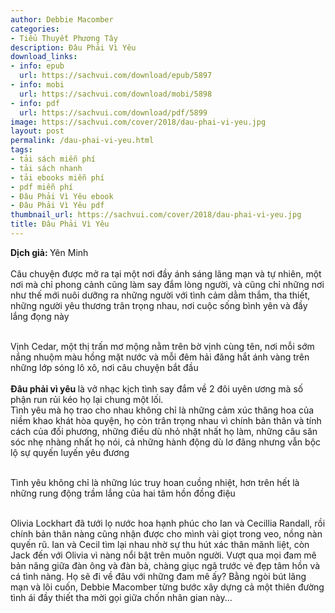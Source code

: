 ```yaml
---
author: Debbie Macomber
categories:
- Tiểu Thuyết Phương Tây
description: Đâu Phải Vì Yêu
download_links:
- info: epub
  url: https://sachvui.com/download/epub/5897
- info: mobi
  url: https://sachvui.com/download/mobi/5898
- info: pdf
  url: https://sachvui.com/download/pdf/5899
image: https://sachvui.com/cover/2018/dau-phai-vi-yeu.jpg
layout: post
permalink: /dau-phai-vi-yeu.html
tags:
- tải sách miễn phí
- tải sách nhanh
- tải ebooks miễn phí
- pdf miễn phí
- Đâu Phải Vì Yêu ebook
- Đâu Phải Vì Yêu pdf
thumbnail_url: https://sachvui.com/cover/2018/dau-phai-vi-yeu.jpg
title: Đâu Phải Vì Yêu
---
```


 <div class="item-desc text-justify"> <p><strong>Dịch giả: </strong>Yên Minh<br><br>Câu chuyện được mở ra tại một nơi đầy ánh sáng lãng mạn và tự nhiên, một nơi mà chỉ phong cảnh cũng làm say đắm lòng người, và cũng chỉ những nơi như thế mới nuôi dưỡng ra những người với tình cảm dằm thắm, tha thiết, những người yêu thương trân trọng nhau, nơi cuộc sống bình yên và đầy lắng đọng này</p><p><br>Vịnh Cedar, một thị trấn mơ mộng nằm trên bờ vịnh cùng tên, nơi mỗi sớm nắng nhuộm màu hồng mặt nước và mỗi đêm hải đăng hắt ánh vàng trên những lớp sóng lô xô, nơi câu chuyện bắt đầu<br><br><strong>Đâu phải vì yêu </strong>là vở nhạc kịch tình say đắm về 2 đôi uyên ương mà số phận run rủi kéo họ lại chung một lối.<br>Tình yêu mà họ trao cho nhau không chỉ là những cảm xúc thăng hoa của niềm khao khát hòa quyện, họ còn trân trọng nhau vì chính bản thân và tính cách của đối phương, những điều dù nhỏ nhặt nhất họ làm, những câu săn sóc nhẹ nhàng nhất họ nói, cả những hành động dù lơ đãng nhưng vẫn bộc lộ sự quyến luyến yêu đương</p><p><br>Tình yêu không chỉ là những lúc truy hoan cuồng nhiệt, hơn trên hết là những rung động trầm lắng của hai tâm hồn đồng điệu</p><p><br>Olivia Lockhart đã tưới lọ nước hoa hạnh phúc cho Ian và Cecillia Randall, rồi chính bản thân nàng cũng nhận được cho mình vài giọt trong veo, nồng nàn quyến rũ. Ian và Cecil tìm lại nhau nhờ sự thu hút xác thân mãnh liệt, còn Jack đến với Olivia vì nàng nổi bật trên muôn người. Vượt qua mọi đam mê bản năng giữa đàn ông và đàn bà, chàng giục ngã trước vẻ đẹp tâm hồn và cá tình nàng. Họ sẽ đi về đâu với những đam mê ấy? Bằng ngòi bút lãng mạn và lôi cuốn, Debbie Macomber từng bước xây dựng cả một thiên đường tình ái đầy thiết tha mời gọi giữa chốn nhân gian này...</p> </div>
